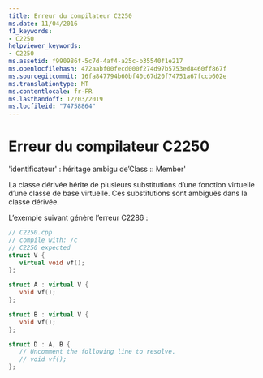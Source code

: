 ```yaml
---
title: Erreur du compilateur C2250
ms.date: 11/04/2016
f1_keywords:
- C2250
helpviewer_keywords:
- C2250
ms.assetid: f990986f-5c7d-4af4-a25c-b35540f1e217
ms.openlocfilehash: 472aabf00fecd000f274d97b5753ed8460ff867f
ms.sourcegitcommit: 16fa847794b60bf40c67d20f74751a67fccb602e
ms.translationtype: MT
ms.contentlocale: fr-FR
ms.lasthandoff: 12/03/2019
ms.locfileid: "74758864"
---
```

# <a name="compiler-error-c2250"></a>Erreur du compilateur C2250

'identificateur' : héritage ambigu de’Class :: Member'

La classe dérivée hérite de plusieurs substitutions d’une fonction virtuelle d’une classe de base virtuelle. Ces substitutions sont ambiguës dans la classe dérivée.

L’exemple suivant génère l’erreur C2286 :

```cpp
// C2250.cpp
// compile with: /c
// C2250 expected
struct V {
   virtual void vf();
};

struct A : virtual V {
   void vf();
};

struct B : virtual V {
   void vf();
};

struct D : A, B {
   // Uncomment the following line to resolve.
   // void vf();
};
```
